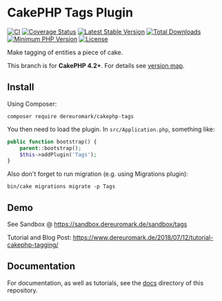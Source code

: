 # CakePHP Tags Plugin

[![CI](https://github.com/dereuromark/cakephp-tags/workflows/CI/badge.svg?branch=master)](https://github.com/dereuromark/cakephp-tags/actions?query=workflow%3ACI+branch%3Amaster)
[![Coverage Status](https://img.shields.io/codecov/c/github/dereuromark/cakephp-tags/master.svg)](https://codecov.io/github/dereuromark/cakephp-tags/branch/master)
[![Latest Stable Version](https://poser.pugx.org/dereuromark/cakephp-tags/v/stable.svg)](https://packagist.org/packages/dereuromark/cakephp-tags)
[![Total Downloads](https://img.shields.io/packagist/dt/dereuromark/cakephp-tags.svg?style=flat-square)](https://packagist.org/packages/dereuromark/cakephp-tags)
[![Minimum PHP Version](https://img.shields.io/badge/php-%3E%3D%207.4-8892BF.svg)](https://php.net/)
[![License](https://img.shields.io/badge/license-MIT-brightgreen.svg?style=flat-square)](https://packagist.org/packages/dereuromark/cakephp-tags)

Make tagging of entities a piece of cake.

This branch is for **CakePHP 4.2+**. For details see [version map](https://github.com/dereuromark/cakephp-tags/wiki#cakephp-version-map).

## Install

Using Composer:

```
composer require dereuromark/cakephp-tags
```

You then need to load the plugin. In `src/Application.php`, something like:

```php
public function bootstrap() {
    parent::bootstrap();
    $this->addPlugin('Tags');
}

```

Also don't forget to run migration (e.g. using Migrations plugin):
```
bin/cake migrations migrate -p Tags
```

## Demo
See Sandbox @ https://sandbox.dereuromark.de/sandbox/tags

Tutorial and Blog Post: https://www.dereuromark.de/2018/07/12/tutorial-cakephp-tagging/

## Documentation

For documentation, as well as tutorials, see the [docs](docs/) directory of this repository.
